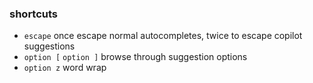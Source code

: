 ### shortcuts

- `escape` once escape normal autocompletes, twice to escape copilot suggestions
- `option [` `option ]` browse through suggestion options
- `option z` word wrap
